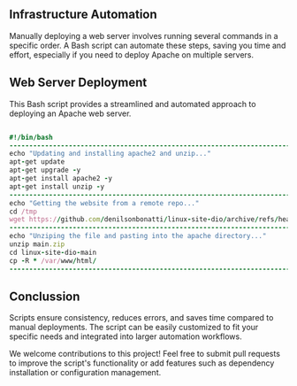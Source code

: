## Infrastructure Automation
Manually deploying a web server involves running several commands in a specific order. A Bash script can automate these steps, saving you time and effort, especially if you need to deploy Apache on multiple servers.

## Web Server Deployment
This Bash script provides a streamlined and automated approach to deploying an Apache web server.
```ruby

#!/bin/bash
----------------------------------------------------------------------------------
echo "Updating and installing apache2 and unzip..."
apt-get update
apt-get upgrade -y
apt-get install apache2 -y
apt-get install unzip -y
----------------------------------------------------------------------------------
echo "Getting the website from a remote repo..."
cd /tmp
wget https://github.com/denilsonbonatti/linux-site-dio/archive/refs/heads/main.zip
----------------------------------------------------------------------------------
echo "Unziping the file and pasting into the apache directory..."
unzip main.zip
cd linux-site-dio-main
cp -R * /var/www/html/
----------------------------------------------------------------------------------

```
## Conclussion
Scripts ensure consistency, reduces errors, and saves time compared to manual deployments. The script can be easily customized to fit your specific needs and integrated into larger automation workflows.

We welcome contributions to this project! Feel free to submit pull requests to improve the script's functionality or add features such as dependency installation or configuration management.
